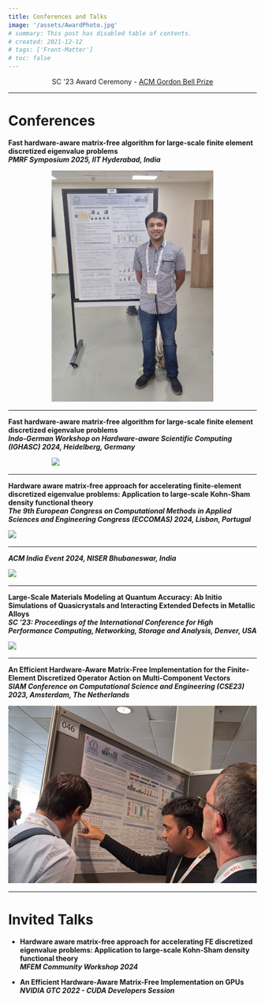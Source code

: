 ```yaml
---
title: Conferences and Talks
image: '/assets/AwardPhoto.jpg'
# summary: This post has disabled table of contents.
# created: 2021-12-12
# tags: ['Front-Matter']
# toc: false
---
```


<p style="text-align:center;">SC '23 Award Ceremony - <a href="https://www.acm.org/media-center/2023/november/gordon-bell-prize-2023"> ACM Gordon Bell Prize </a></p>

---

# Conferences

**Fast hardware-aware matrix-free algorithm for large-scale finite element discretized eigenvalue problems** <br>
**_PMRF Symposium 2025, IIT Hyderabad, India_**

<div style="width:65%; margin: auto;">
<img src="/assets/pmrf_symposium.jpg"/>
</div>

---

**Fast hardware-aware matrix-free algorithm for large-scale finite element discretized eigenvalue problems** <br>
**_Indo-German Workshop on Hardware-aware Scientific Computing (IGHASC) 2024, Heidelberg, Germany_**

<div style="width:65%; margin: auto;">
<img src="/assets/ighasc.png"/>
</div>

---

**Hardware aware matrix-free approach for accelerating finite-element discretized eigenvalue problems: Application to large-scale Kohn-Sham density functional theory** <br>
**_The 9th European Congress on Computational Methods in Applied Sciences and Engineering Congress (ECCOMAS) 2024, Lisbon, Portugal_**

<div style="width:100%; margin: auto;">
<img src="/assets/eccomas.png"/>
</div>

---

**_ACM India Event 2024, NISER Bhubaneswar, India_**

<div style="width:100%; margin: auto;">
<img src="/assets/acm-india.jpg"/>
</div>

---

**Large-Scale Materials Modeling at Quantum Accuracy: Ab Initio Simulations of Quasicrystals and Interacting Extended Defects in Metallic Alloys** <br>
**_SC '23: Proceedings of the International Conference for High Performance Computing, Networking, Storage and Analysis, Denver, USA_**

<div style="width:100%; margin: auto;">
<img src="/assets/sc23.jpg"/>
</div>

---

**An Efficient Hardware-Aware Matrix-Free Implementation for the Finite-Element Discretized Operator Action on Multi-Component Vectors** <br>
**_SIAM Conference on Computational Science and Engineering (CSE23) 2023, Amsterdam, The Netherlands_**

<div style="width:100%; margin: auto;">
<img src="/assets/siam_cse23.jpg"/>
</div>

---

# Invited Talks

- **Hardware aware matrix-free approach for accelerating FE discretized eigenvalue problems: Application to large-scale Kohn-Sham density functional theory** <br>
**_MFEM Community Workshop 2024_**

- **An Efficient Hardware-Aware Matrix-Free Implementation on GPUs** <br>
**_NVIDIA GTC 2022 - CUDA Developers Session_**


